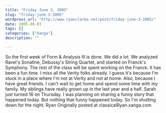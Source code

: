 ```yaml
---
title: "Friday June 3, 2005"
slug: "friday-june-3-2005"
wordpress_url: "http://www.ryanclarke.net/post/friday-june-3-2005/"
date: 2005-06-03
tags: []
categories: ["Xanga"]
description: ""

---
```


So the first week of Form & Analysis III is done. We did a lot. We analyzed Ravel's Sonatine, Debussy's String Quartet, and started on Franck's Symphony. The rest of the class will be spent working on the Franck. It has been a fun time.
 I miss all the Verity folks already. I guess it's because I'm stuck in a place where I'm not at Verity and not at home. Also, because I have great friends. I can't wait to get home and spend some time with my family. My siblings have really grown up in the last year and a half. Sarah just turned 16 on Thursday.
 I was planning on sharing a funny story that happened today. But nothing that funny happened today. So I'm shutting down for the night.
 Ryan
Originally posted at classicalRyan.xanga.com
